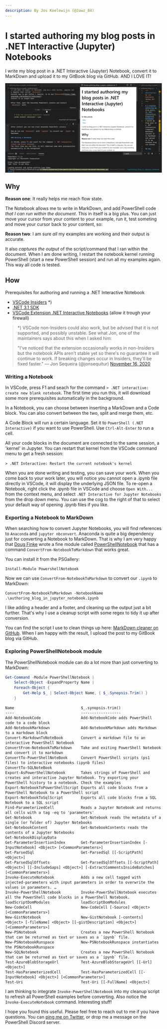 ```yaml
---
description: By Jos Koelewijn (@Jawz_84)
---
```


# I started authoring my blog posts in .NET Interactive \(Jupyter\) Notebooks

I write my blog post in a .NET Interactive \(Jupyter\) Notebook, convert it to MarkDown and upload it to my GitBook blog via GitHub. AND I LOVE IT!

![Screenshot](.gitbook/assets/screenshot.jpg)

## Why

**Reason one**: It really helps me reach flow state.

The Notebook allows me to write in MarkDown, and add PowerShell code _that I can run within the document_. This in itself is a big plus. You can just move your cursor from your content to your example, run it, test someting and move your cursor back to your content, so:

**Reason two**: I am sure _all_ my examples are working and their output is accurate.

It also _captures the output_ of the script/command that I ran within the document. When I am done writing, I restart the notebook kernel running PowerShell \(start a new PowerShell session\) and run all my examples again. This way all code is tested.

## How

Prerequisites for authoring and running a .NET Interactive Notebook

* [VSCode Insiders](https://code.visualstudio.com/insiders/) \*\)
* [.NET 3.1 SDK](https://dotnet.microsoft.com/download/dotnet-core/3.1)
* [VSCode Extension .NET Interactive Notebooks](https://marketplace.visualstudio.com/items?itemName=ms-dotnettools.dotnet-interactive-vscode) \(allow it trough your firewall\)

> \*\) VSCode non-Insiders could also work, but be advised that it is not supported, and possibly unstable. See what Jon, one of the maintainers says about this when I asked him:
>
> "I've noticed that the extension occasionally works in non-Insiders but the notebook APIs aren't stable yet so there's no guarantee it will continue to work. If breaking changes occur in Insiders, they'll be fixed faster."  — Jon Sequeira \(@jonsequitur\) [November 16, 2020](https://twitter.com/jonsequitur/status/1328404886917058561?ref_src=twsrc%5Etfw)

### Writing a Notebook

In VSCode, press F1 and seach for the command `> .NET interactive: create new blank notebook`. The first time you run this, it will download some more prerequisites automatically in the background.

In a Notebook, you can choose between inserting a MarkDown and a Code block. You can also convert between the two, split and merge them, etc.

A Code Block will run a certain language. Set it to `PowerShell (.NET Interactive)` if you want to use PowerShell. Use `Ctrl-Alt-Enter` to run a cell.

All your code blocks in the document are connected to the same session, a 'kernel' in Jupyter. You can restart that kernel from the VSCode command menu to get a fresh session: 

`> .NET Interactive: Restart the current notebook's kernel`

When you are done writing and testing, you can save your work. When you come back to your work later, you will notice you cannot open a .ipynb file directly in VSCode, it will display the underlying JSON file. To re-open a Notebook, right click the .ipynb file in VSCode and choose `Open With...` from the context menu, and select `.NET Interactive for Jupyter Notebooks` from the drop down menu. You can use the cog to the right of that to select your default way of opening .ipynb files if you like.

### Exporting a Notebook to MarkDown

When searching how to convert Jupyter Notebooks, you will find references to `Anaconda` and `jupyter nbconvert`. Anaconda is quite a big dependency just for converting a Notebook to MarkDown. That is why I am very happy that [Doug Finke](https://twitter.com/dfinke) wrote a fine module called [PowerShellNotebook](https://github.com/dfinke/PowerShellNotebook) that has a command `ConvertFrom-NotebookToMarkdown` that works great.

You can install it from the PSGallery:

```text
Install-Module PowershellNotebook
```

Now we can use `ConvertFrom-NotebookToMarkdown` to convert our `.ipynb` to MarkDown:

```text
ConvertFrom-NotebookToMarkdown -NotebookName .\authoring_blog_in_jupyter_notebook.ipynb
```

I like adding a header and a footer, and cleaning up the output just a bit further. That's why I use a cleanup script with some regex to tidy it up after conversion.

You can find the script I use to clean things up here: [MarkDown cleaner on GitHub](https://github.com/Jawz84/GitBooks/blob/master/Convert-NotebookToMarkDown.ps1). When I am happy with the result, I upload the post to my GitBook blog via GitHub. 

### Exploring PowerShellNotebook module

The PowerShellNotebook module can do a lot more than just converting to MarkDown:

```powershell
Get-Command -Module PowerShellNotebook | 
    Select-Object -ExpandProperty Name | 
    Foreach-Object { 
        Get-Help $_ | Select-Object Name, { $_.Synopsis.Trim() }
    }
```

```text
Name                              $_.synopsis.trim()
----                              ------------------
Add-NotebookCode                  Add-NotebookCode adds PowerShell code to a code block
Add-NotebookMarkdown              Add-NotebookMarkdown adds Markdown to a markdown block
Convert-MarkdownToNoteBook        Convert a markdown file to an interactive PowerShell Notebook
ConvertFrom-NotebookToMarkdown    Take and exiting PowerShell Notebook and convert it to markdown
ConvertTo-PowerShellNoteBook      Convert PowerShell scripts (ps1 files) to interactive notebooks (ipynb files)
ConvertTo-SQLNoteBook
Export-AsPowerShellNotebook       Takes strings of PowerShell and creates and interactive Jupyter Notebook. Try exporting your PowerShell history to a notebook. Check the examples
Export-NotebookToPowerShellScript Exports all code blocks from a PowerShell Notebook to a PowerShell script
Export-NotebookToSqlScript        Exports all code blocks from a SQL Notebook to a SQL script
Find-ParameterizedCell            Reads a Jupyter Notebook and returns all cells with a tag -eq to 'parameters'
Get-Notebook                      Get-Notebook reads the metadata of a single (or folder of) Jupyter Notebooks
Get-NotebookContent               Get-NotebookContents reads the contents of a Jupyter Notebooks
Get-NotebookDisplayData
Get-ParameterInsertionIndex       Get-ParameterInsertionIndex [-InputNotebook] <Object> [<CommonParameters>]
Get-ParsedSql                     Get-ParsedSql [[-ScriptPath] <Object>]
Get-ParsedSqlOffsets              Get-ParsedSqlOffsets [[-ScriptPath] <Object>] [[-IncludeGaps] <Object>] [-ExtractCommentsInsideBatches] [<CommonParameters>]
Invoke-ExecuteNotebook            Adds a new cell tagged with injected-parameters with input parameters in order to overwrite the values in parameters. …
Invoke-PowerShellNotebook         Invoke-PowerShellNotebook executes all the PowerShell code blocks in a PowerShell Notebook.
loadScriptDomModules              loadScriptDomModules
New-CodeCell                      New-CodeCell [-Source] <Object> [<CommonParameters>]
New-GistNotebook                  New-GistNotebook [-contents] <Object> [-fileName] <Object> [[-gistDescription] <Object>] [<CommonParameters>]
New-PSNotebook                    Creates a new PowerShell Notebook that can be returned as text or saves as a `ipynb` file.
New-PSNotebookRunspace            New-PSNotebookRunspace instantiates the PSNotebookRunspace
New-SQLNotebook                   Creates a new PowerShell Notebook that can be returned as text or saves as a `ipynb` file.
Test-AzureBlobStorageUrl          Test-AzureBlobStorageUrl [[-Url] <Object>]
Test-HasParameterizedCell         Test-HasParameterizedCell [[-InputNotebook] <Object>] [<CommonParameters>]
Test-Uri                          Test-Uri [[-FullName] <Object>]
```

I am thinking to integrate `Invoke-PowerShellNotebook` into my cleanup script to refresh all PowerShell examples before converting. 
Also notice the `Invoke-ExecuteNotebook` command. Interesting stuff!

I hope you found this useful. Please feel free to reach out to me if you have questions. You can [ping me on Twitter](https://www.twitter.com/Jawz_84), or drop me a message on the PowerShell Discord server.

